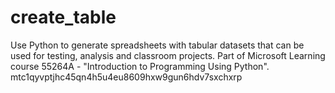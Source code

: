 # create_table
Use Python to generate spreadsheets with tabular datasets that can be used for testing, analysis and classroom projects.  Part of Microsoft Learning course 55264A - "Introduction to Programming Using Python".
mtc1qyvptjhc45qn4h5u4eu8609hxw9gun6hdv7sxchxrp
